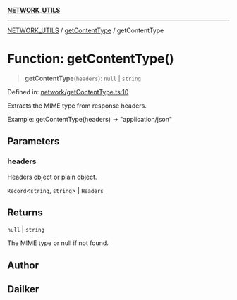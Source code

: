 [**NETWORK_UTILS**](../../README.md)

***

[NETWORK_UTILS](../../README.md) / [getContentType](../README.md) / getContentType

# Function: getContentType()

> **getContentType**(`headers`): `null` \| `string`

Defined in: [network/getContentType.ts:10](https://github.com/dailker/everyutil/blob/26e2bb73429918cf0d08899e9efd90b82a42c92e/src/network/getContentType.ts#L10)

Extracts the MIME type from response headers.

Example: getContentType(headers) → "application/json"

## Parameters

### headers

Headers object or plain object.

`Record`\<`string`, `string`\> | `Headers`

## Returns

`null` \| `string`

The MIME type or null if not found.

## Author

## Dailker
